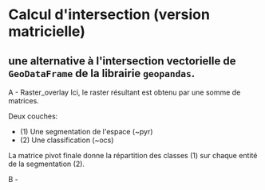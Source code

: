 # Calcul d'intersection (version matricielle)
## une alternative à l'intersection vectorielle de `GeoDataFrame` de la librairie `geopandas`.

A - Raster_overlay
Ici, le raster résultant est obtenu par une somme de matrices.

Deux couches:
- (1) Une segmentation de l'espace (~pyr)
- (2) Une classification (~ocs)

La matrice pivot finale donne la répartition des classes (1) sur chaque entité de la segmentation (2).

B - 
